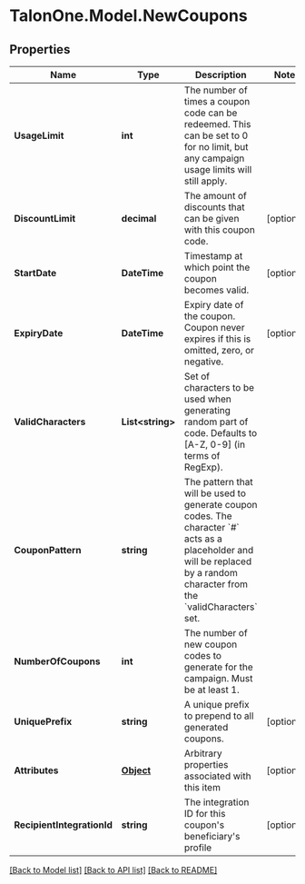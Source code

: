 
# TalonOne.Model.NewCoupons

## Properties

Name | Type | Description | Notes
------------ | ------------- | ------------- | -------------
**UsageLimit** | **int** | The number of times a coupon code can be redeemed. This can be set to 0 for no limit, but any campaign usage limits will still apply.  | 
**DiscountLimit** | **decimal** | The amount of discounts that can be given with this coupon code.  | [optional] 
**StartDate** | **DateTime** | Timestamp at which point the coupon becomes valid. | [optional] 
**ExpiryDate** | **DateTime** | Expiry date of the coupon. Coupon never expires if this is omitted, zero, or negative. | [optional] 
**ValidCharacters** | **List&lt;string&gt;** | Set of characters to be used when generating random part of code. Defaults to [A-Z, 0-9] (in terms of RegExp). | 
**CouponPattern** | **string** | The pattern that will be used to generate coupon codes. The character &#x60;#&#x60; acts as a placeholder and will be replaced by a random character from the &#x60;validCharacters&#x60; set.  | 
**NumberOfCoupons** | **int** | The number of new coupon codes to generate for the campaign. Must be at least 1. | 
**UniquePrefix** | **string** | A unique prefix to prepend to all generated coupons. | [optional] 
**Attributes** | [**Object**](.md) | Arbitrary properties associated with this item | [optional] 
**RecipientIntegrationId** | **string** | The integration ID for this coupon&#39;s beneficiary&#39;s profile | [optional] 

[[Back to Model list]](../README.md#documentation-for-models)
[[Back to API list]](../README.md#documentation-for-api-endpoints)
[[Back to README]](../README.md)

